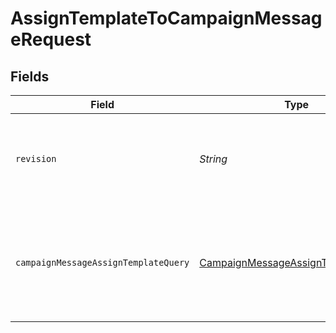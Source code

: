 # AssignTemplateToCampaignMessageRequest


## Fields

| Field                                                                                               | Type                                                                                                | Required                                                                                            | Description                                                                                         |
| --------------------------------------------------------------------------------------------------- | --------------------------------------------------------------------------------------------------- | --------------------------------------------------------------------------------------------------- | --------------------------------------------------------------------------------------------------- |
| `revision`                                                                                          | *String*                                                                                            | :heavy_check_mark:                                                                                  | API endpoint revision (format: YYYY-MM-DD[.suffix])                                                 |
| `campaignMessageAssignTemplateQuery`                                                                | [CampaignMessageAssignTemplateQuery](../../models/components/CampaignMessageAssignTemplateQuery.md) | :heavy_check_mark:                                                                                  | Takes a reusable template, clones it, and assigns the non-reusable clone to the message.            |